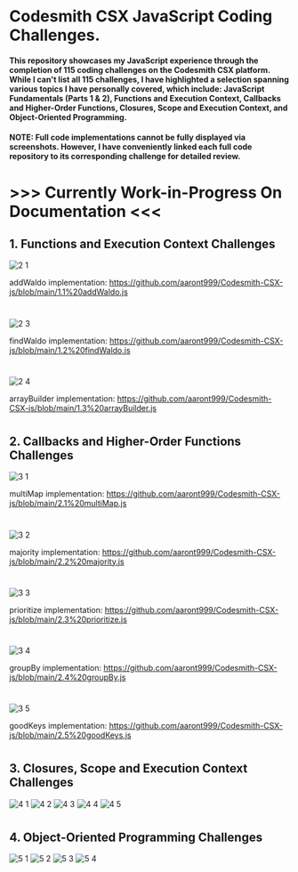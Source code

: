 # Codesmith CSX JavaScript Coding Challenges.

#### This repository showcases my JavaScript experience through the completion of 115 coding challenges on the Codesmith CSX platform. While I can't list all 115 challenges, I have highlighted a selection spanning various topics I have personally covered, which include: JavaScript Fundamentals (Parts 1 & 2), Functions and Execution Context, Callbacks and Higher-Order Functions, Closures, Scope and Execution Context, and Object-Oriented Programming.

#### NOTE: Full code implementations cannot be fully displayed via screenshots. However, I have conveniently linked each full code repository to its corresponding challenge for detailed review.
#
# >>> Currently Work-in-Progress On Documentation <<<

## 1.  Functions and Execution Context Challenges

![2 1](https://github.com/user-attachments/assets/5c74f167-4e96-486e-acef-5ed75602297e)

addWaldo implementation: https://github.com/aaront999/Codesmith-CSX-js/blob/main/1.1%20addWaldo.js
#

![2 3](https://github.com/user-attachments/assets/a437fe01-069b-4623-bfa5-8184b86c2c4a)

findWaldo implementation: https://github.com/aaront999/Codesmith-CSX-js/blob/main/1.2%20findWaldo.js
#

![2 4](https://github.com/user-attachments/assets/4d577f06-0c2a-43a3-8ce2-63f24f07c0fc)

arrayBuilder implementation: https://github.com/aaront999/Codesmith-CSX-js/blob/main/1.3%20arrayBuilder.js
#

## 2. Callbacks and Higher-Order Functions Challenges

![3 1](https://github.com/user-attachments/assets/64f7156b-4bd2-488e-a835-d6fcb56275e1)

multiMap implementation: https://github.com/aaront999/Codesmith-CSX-js/blob/main/2.1%20multiMap.js
#

![3 2](https://github.com/user-attachments/assets/fa75c47a-ed64-40e4-be18-36f24e5807eb)

majority implementation: https://github.com/aaront999/Codesmith-CSX-js/blob/main/2.2%20majority.js
#

![3 3](https://github.com/user-attachments/assets/94269dd7-4055-4b26-b9fb-804aab0683c7)

prioritize implementation: https://github.com/aaront999/Codesmith-CSX-js/blob/main/2.3%20prioritize.js
#

![3 4](https://github.com/user-attachments/assets/8d2dd220-1858-421e-b328-f7d7ce532235)

groupBy implementation: https://github.com/aaront999/Codesmith-CSX-js/blob/main/2.4%20groupBy.js
#

![3 5](https://github.com/user-attachments/assets/c58954df-c55d-40cc-9972-7cf988b3ddb7)

goodKeys implementation: https://github.com/aaront999/Codesmith-CSX-js/blob/main/2.5%20goodKeys.js
#

## 3. Closures, Scope and Execution Context Challenges

![4 1](https://github.com/user-attachments/assets/81bc4b8c-6efe-45a1-9688-1764e61a4783)
![4 2](https://github.com/user-attachments/assets/52756a16-4911-4741-98c0-26dd6d499a1b)
![4 3](https://github.com/user-attachments/assets/0f8229db-0222-4200-a9aa-7719a492ba1e)
![4 4](https://github.com/user-attachments/assets/44099d3a-7683-4918-8243-bd8ce194a4ed)
![4 5](https://github.com/user-attachments/assets/565a3d82-f222-4717-b50c-0786b6896467)
#

## 4. Object-Oriented Programming Challenges

![5 1](https://github.com/user-attachments/assets/d1934461-d115-4597-8a46-5548b5f9b70d)
![5 2](https://github.com/user-attachments/assets/b4e2651b-72ca-4cbf-a10a-7a138e55fb1c)
![5 3](https://github.com/user-attachments/assets/9fc4bf3a-176b-4a91-8418-57c1ebe60cd4)
![5 4](https://github.com/user-attachments/assets/2c098a6c-6a07-4e5c-a41b-c47dc9c929e1)






